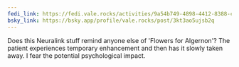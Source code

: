 ```yaml
---
fedi_link: https://fedi.vale.rocks/activities/9a54b749-4898-4412-8388-c5a68c2d82a2
bsky_link: https://bsky.app/profile/vale.rocks/post/3kt3ao5ujsb2q
---
```


Does this Neuralink stuff remind anyone else of 'Flowers for Algernon'? The patient experiences temporary enhancement and then has it slowly taken away. I fear the potential psychological impact.
